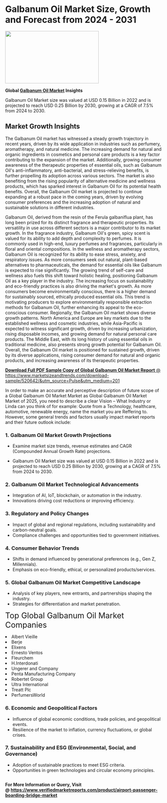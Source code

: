 <H1>Galbanum Oil Market Size, Growth and Forecast from 2024 - 2031</H1><img class="aligncenter size-medium wp-image-584254" src="https://thirdeyenews.in/wp-content/uploads/2024/09/Global-Market-Research-300x168.jpeg" alt="" width="300" height="168" /><p><strong>Global&nbsp;<a href="https://www.marketsizeandtrends.com/download-sample/520642/&amp;utm_source=Pulse&amp;utm_medium=201">Galbanum Oil Market</a> Insights</strong></p><p>Galbanum Oil Market size was valued at USD 0.15 Billion in 2022 and is projected to reach USD 0.25 Billion by 2030, growing at a CAGR of 7.5% from 2024 to 2030.</p><p><h2>Market Growth Insights</h2> <p>The Galbanum Oil market has witnessed a steady growth trajectory in recent years, driven by its wide application in industries such as perfumery, aromatherapy, and natural medicine. The increasing demand for natural and organic ingredients in cosmetics and personal care products is a key factor contributing to the expansion of the market. Additionally, growing consumer awareness of the therapeutic properties of essential oils, such as Galbanum Oil's anti-inflammatory, anti-bacterial, and stress-relieving benefits, is further propelling its adoption across various sectors. The market is also benefiting from the rising popularity of alternative medicine and wellness products, which has sparked interest in Galbanum Oil for its potential health benefits. Overall, the Galbanum Oil market is projected to continue expanding at a robust pace in the coming years, driven by evolving consumer preferences and the increasing adoption of natural and sustainable solutions in different industries.</p> <p><a href="#"></a></p> <p>Galbanum Oil, derived from the resin of the Ferula galbaniflua plant, has long been prized for its distinct fragrance and therapeutic properties. Its versatility in use across different sectors is a major contributor to its market growth. In the fragrance industry, Galbanum Oil's green, spicy scent is valued for its ability to add depth and complexity to perfumes. It is commonly used in high-end, luxury perfumes and fragrances, particularly in floral and oriental compositions. In the wellness and aromatherapy sectors, Galbanum Oil is recognized for its ability to ease stress, anxiety, and respiratory issues. As more consumers seek out natural, plant-based alternatives to pharmaceuticals, the demand for essential oils like Galbanum is expected to rise significantly. The growing trend of self-care and wellness also fuels this shift toward holistic healing, positioning Galbanum Oil as a key player in the industry. The increasing focus on sustainability and eco-friendly practices is also driving the market's growth. As more consumers become environmentally conscious, there is a higher demand for sustainably sourced, ethically produced essential oils. This trend is motivating producers to explore environmentally responsible extraction methods for Galbanum Oil, further enhancing its appeal to the eco-conscious consumer. Regionally, the Galbanum Oil market shows diverse growth patterns. North America and Europe are key markets due to the established wellness and cosmetic industries, while Asia-Pacific is expected to witness significant growth, driven by increasing urbanization, rising disposable incomes, and growing demand for natural personal care products. The Middle East, with its long history of using essential oils in traditional medicine, also presents strong growth potential for Galbanum Oil. Overall, the Galbanum Oil market is positioned for sustained growth, driven by its diverse applications, rising consumer demand for natural and organic products, and increasing awareness of its therapeutic properties.</p> <p><a href="#"></p><p><span class=""><strong>Download Full PDF Sample Copy of Global Galbanum Oil Market Report</strong> @ <a href="https://www.marketsizeandtrends.com/download-sample/520642/&amp;utm_source=Pulse&amp;utm_medium=201" target="_blank">https://www.marketsizeandtrends.com/download-sample/520642/&amp;utm_source=Pulse&amp;utm_medium=201</a></span></p><p>In order to make an accurate and perceptive description of future scope of a Global&nbsp;Galbanum Oil Market Market as Global&nbsp;Galbanum Oil Market Market of 2025, you need to describe a clear Vision &ndash; What Industry or Linda can you think of for example: Quote from a Technology, healthcare, automotive, renewable energy, name the market you are Reffering to. However, some general trends and factors usually impact market reports and their future outlook include:</p><h3>1.&nbsp;<strong>Galbanum Oil Market Growth Projections</strong></h3><ul><li>Examine market size trends, revenue estimates and CAGR (Compounded Annual Growth Rate) projections.</li><li><p>Galbanum Oil Market size was valued at USD 0.15 Billion in 2022 and is projected to reach USD 0.25 Billion by 2030, growing at a CAGR of 7.5% from 2024 to 2030.</p></li></ul><h3>2.&nbsp;<strong>Galbanum Oil Market Technological Advancements</strong></h3><ul><li>Integration of AI, IoT, blockchain, or automation in the industry.</li><li>Innovations driving cost reductions or improving efficiency.</li></ul><h3>3.&nbsp;<strong>Regulatory and Policy Changes</strong></h3><ul><li>Impact of global and regional regulations, including sustainability and carbon-neutral goals.</li><li>Compliance challenges and opportunities tied to government initiatives.</li></ul><h3>4.&nbsp;<strong>Consumer Behavior Trends</strong></h3><ul><li>Shifts in demand influenced by generational preferences (e.g., Gen Z, Millennials).</li><li>Emphasis on eco-friendly, ethical, or personalized products/services.</li></ul><h3>5.&nbsp;<strong>Global Galbanum Oil Market Competitive Landscape</strong></h3><ul><li>Analysis of key players, new entrants, and partnerships shaping the industry.</li><li>Strategies for differentiation and market penetration.</li></ul><p data-pm-slice="1 1 []"><span style="color: inherit; font-family: inherit; font-size: 25px;">Top Global Galbanum Oil Market Companies</span></p><div class="" data-test-id=""><p><li>Albert Vieille</li><li> Berje</li><li> Elixens</li><li> Ernesto Ventos</li><li> Fleurchem</li><li> H.Interdonati</li><li> Ungerer and Company</li><li> Penta Manufacturing Company</li><li> Robertet Group</li><li> Ultra International</li><li> Treatt Plc</li><li> PerfumersWorld</li></p></div><h3>6.&nbsp;<strong>Economic and Geopolitical Factors</strong></h3><ul><li>Influence of global economic conditions, trade policies, and geopolitical events.</li><li>Resilience of the market to inflation, currency fluctuations, or global crises.</li></ul><h3>7.&nbsp;<strong>Sustainability and ESG (Environmental, Social, and Governance)</strong></h3><ul><li>Adoption of sustainable practices to meet ESG criteria.</li><li>Opportunities in green technologies and circular economy principles.</li></ul><h2><strong style="font-size: 14px;">For More Information or Query, Visit @&nbsp;</strong><a style="background-color: #ffffff; font-size: 14px;" href="https://www.marketsizeandtrends.com/report/galbanum-oil-market/" target="_blank">https://www.verifiedmarketreports.com/product/airport-passenger-boarding-bridge-market</a></h2>
